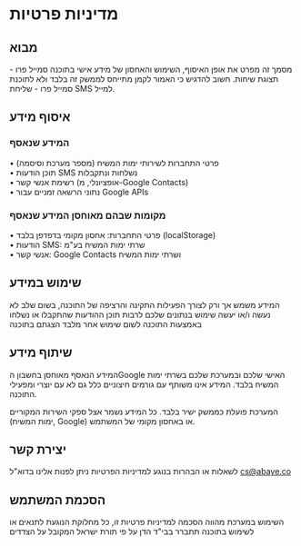 # מדיניות פרטיות

## מבוא

מסמך זה מפרט את אופן האיסוף, השימוש והאחסון של מידע אישי בתוכנה סמייל פרו - תצוגת שיחות. חשוב להדגיש כי האמור לקמן מתייחס לממשק זה בלבד ולא לתוכנת סמייל פרו - שליחת SMS למייל.

## איסוף מידע

### המידע שנאסף

• פרטי התחברות לשירותי ימות המשיח (מספר מערכת וסיסמה)  
• תוכן הודעות SMS נשלחות ונתקבלות  
• רשימת אנשי קשר (אופציונלי, מ-Google Contacts)  
• נתוני הרשאה זמניים עבור Google APIs  

### מקומות שבהם מאוחסן המידע שנאסף

• פרטי התחברות: אחסון מקומי בדפדפן בלבד (localStorage)  
• הודעות SMS: שרתי ימות המשיח בע"מ  
• אנשי קשר: Google Contacts ושרתי ימות המשיח  

## שימוש במידע

המידע משמש אך ורק לצורך הפעילות התקינה והרציפה של התוכנה, בשום שלב לא נעשה ו/או יעשה שימוש בנתונים שלכם לרבות תוכן ההודעות שהתקבלו או נשלחו באמצעות התוכנה לשום שימוש אחר מלבד הצגתם בתוכנה

## שיתוף מידע

המידע הנאסף מאוחסן בחשבון הGoogle האישי שלכם ובמערכת שלכם בשרתי ימות המשיח בלבד. המידע אינו משותף עם גורמים חיצוניים כלל גם לא עם יוצרי ומפעילי התוכנה.

המערכת פועלת כממשק ישיר בלבד. כל המידע נשמר אצל ספקי השירות המקוריים (ימות המשיח, Google) או באחסון מקומי של המשתמש.

## יצירת קשר

לשאלות או הבהרות בנוגע למדיניות הפרטיות ניתן לפנות אלינו בדוא"ל cs@abaye.co

## הסכמת המשתמש

השימוש במערכת מהווה הסכמה למדיניות פרטיות זו, כל מחלוקת הנוגעת לתנאים או לשימוש בתוכנה תתברר בבי"ד הדן על פי תורת ישראל המקובל על הצדדים